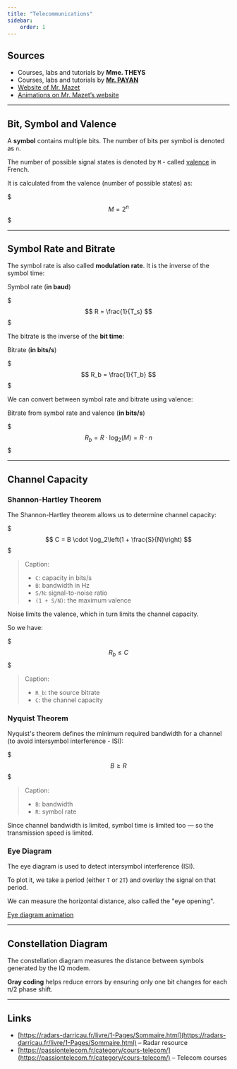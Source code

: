 ```yaml
---
title: "Telecommunications"
sidebar:
    order: 1
---
```


## Sources

- Courses, labs and tutorials by **Mme. THEYS**
- Courses, labs and tutorials by [**Mr. PAYAN**](https://www.i3s.unice.fr/~fpayan/)
- [Website of Mr. Mazet](http://miv.u-strasbg.fr/mazet/mazet-fr.html)
- [Animations on Mr. Mazet’s website](http://miv.u-strasbg.fr/mazet/animations/)

---

## Bit, Symbol and Valence

A **symbol** contains multiple bits. The number of bits per symbol is denoted as `n`.

The number of possible signal states is denoted by `M` - called [valence](https://fr.wikipedia.org/wiki/Valence_(r%C3%A9seau)) in French.

It is calculated from the valence (number of possible states) as:

$$$
M = 2^n
$$$

---

## Symbol Rate and Bitrate

The symbol rate is also called **modulation rate**. It is the inverse of the symbol time:

Symbol rate (**in baud**)

$$$
R = \frac{1}{T_s}
$$$

The bitrate is the inverse of the **bit time**:

Bitrate (**in bits/s**)

$$$
R_b = \frac{1}{T_b}
$$$

We can convert between symbol rate and bitrate using valence:

Bitrate from symbol rate and valence (**in bits/s**)

$$$
R_b = R \cdot \log_2(M) = R \cdot n
$$$

---

## Channel Capacity

### Shannon-Hartley Theorem

The Shannon-Hartley theorem allows us to determine channel capacity:

$$$
C = B \cdot \log_2\left(1 + \frac{S}{N}\right)
$$$

> Caption:
>
> - `C`: capacity in bits/s
> - `B`: bandwidth in Hz
> - `S/N`: signal-to-noise ratio
> - `(1 + S/N)`: the maximum valence

Noise limits the valence, which in turn limits the channel capacity.

So we have:

$$$
R_b \le C
$$$

> Caption:
>
> - `R_b`: the source bitrate
> - `C`: the channel capacity

### Nyquist Theorem

Nyquist's theorem defines the minimum required bandwidth for a channel (to avoid intersymbol interference - ISI):

$$$
B \ge R
$$$

> Caption:
>
> - `B`: bandwidth
> - `R`: symbol rate

Since channel bandwidth is limited, symbol time is limited too — so the transmission speed is limited.

### Eye Diagram

The eye diagram is used to detect intersymbol interference (ISI).

To plot it, we take a period (either `T` or `2T`) and overlay the signal on that period.

We can measure the horizontal distance, also called the "eye opening".

[Eye diagram animation](http://miv.u-strasbg.fr/mazet/animations/eyediag.html)

---

## Constellation Diagram

The constellation diagram measures the distance between symbols generated by the IQ modem.

**Gray coding** helps reduce errors by ensuring only one bit changes for each π/2 phase shift.

---

## Links

- [https://radars-darricau.fr/livre/1-Pages/Sommaire.html](https://radars-darricau.fr/livre/1-Pages/Sommaire.html) – Radar resource
- [https://passiontelecom.fr/category/cours-telecom/](https://passiontelecom.fr/category/cours-telecom/) – Telecom courses
